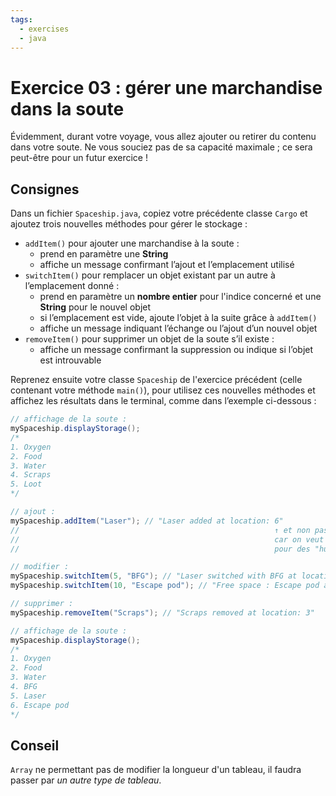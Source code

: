 ```yaml
---
tags:
  - exercises
  - java
---
```


# Exercice 03 : gérer une marchandise dans la soute

Évidemment, durant votre voyage, vous allez ajouter ou retirer du contenu dans votre soute. Ne vous souciez pas de sa capacité maximale ; ce sera peut-être pour un futur exercice !

## Consignes

Dans un fichier `Spaceship.java`, copiez votre précédente classe `Cargo` et ajoutez trois nouvelles méthodes pour gérer le stockage :

- `addItem()` pour ajouter une marchandise à la soute :
  - prend en paramètre une **String**
  - affiche un message confirmant l’ajout et l’emplacement utilisé
- `switchItem()` pour remplacer un objet existant par un autre à l’emplacement donné :
  - prend en paramètre un **nombre entier** pour l'indice concerné et une **String** pour le nouvel objet
  - si l’emplacement est vide, ajoute l’objet à la suite grâce à `addItem()`
  - affiche un message indiquant l’échange ou l’ajout d’un nouvel objet
- `removeItem()` pour supprimer un objet de la soute s’il existe :
  - affiche un message confirmant la suppression ou indique si l’objet est introuvable

Reprenez ensuite votre classe `Spaceship` de l'exercice précédent (celle contenant votre méthode `main()`), pour utilisez ces nouvelles méthodes et affichez les résultats dans le terminal, comme dans l’exemple ci-dessous :

```java
// affichage de la soute :
mySpaceship.displayStorage();
/*
1. Oxygen
2. Food
3. Water
4. Scraps
5. Loot
*/

// ajout :
mySpaceship.addItem("Laser"); // "Laser added at location: 6"
//                                                         ↑ et non pas 5 comme son indice,
//                                                         car on veut que ce soit lisible
//                                                         pour des "humains non-devs"

// modifier :
mySpaceship.switchItem(5, "BFG"); // "Laser switched with BFG at location: 6"
mySpaceship.switchItem(10, "Escape pod"); // "Free space : Escape pod added at location 7"

// supprimer :
mySpaceship.removeItem("Scraps"); // "Scraps removed at location: 3"

// affichage de la soute :
mySpaceship.displayStorage();
/*
1. Oxygen
2. Food
3. Water
4. BFG
5. Laser
6. Escape pod
*/
```

## Conseil

`Array` ne permettant pas de modifier la longueur d'un tableau, il faudra passer par *un autre type de tableau*.
